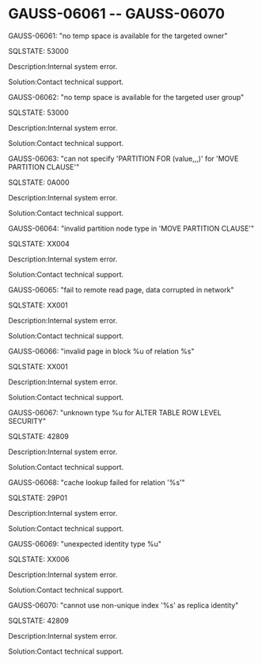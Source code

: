 # GAUSS-06061 -- GAUSS-06070<a name="EN-US_TOPIC_0302073615"></a>

GAUSS-06061: "no temp space is available for the targeted owner"

SQLSTATE: 53000

Description:Internal system error.

Solution:Contact technical support.

GAUSS-06062: "no temp space is available for the targeted user group"

SQLSTATE: 53000

Description:Internal system error.

Solution:Contact technical support.

GAUSS-06063: "can not specify 'PARTITION FOR \(value,,,\)' for 'MOVE PARTITION CLAUSE'"

SQLSTATE: 0A000

Description:Internal system error.

Solution:Contact technical support.

GAUSS-06064: "invalid partition node type in 'MOVE PARTITION CLAUSE'"

SQLSTATE: XX004

Description:Internal system error.

Solution:Contact technical support.

GAUSS-06065: "fail to remote read page, data corrupted in network"

SQLSTATE: XX001

Description:Internal system error.

Solution:Contact technical support.

GAUSS-06066: "invalid page in block %u of relation %s"

SQLSTATE: XX001

Description:Internal system error.

Solution:Contact technical support.

GAUSS-06067: "unknown type %u for ALTER TABLE ROW LEVEL SECURITY"

SQLSTATE: 42809

Description:Internal system error.

Solution:Contact technical support.

GAUSS-06068: "cache lookup failed for relation '%s'"

SQLSTATE: 29P01

Description:Internal system error.

Solution:Contact technical support.

GAUSS-06069: "unexpected identity type %u"

SQLSTATE: XX006

Description:Internal system error.

Solution:Contact technical support.

GAUSS-06070: "cannot use non-unique index '%s' as replica identity"

SQLSTATE: 42809

Description:Internal system error.

Solution:Contact technical support.

